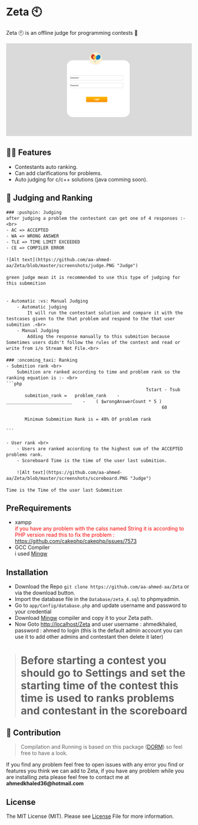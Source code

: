 # Zeta :clock10:
Zeta :clock10: is an offline judge for programming contests :postal_horn:
<br>

![Alt text](https://github.com/aa-ahmed-aa/Zeta/blob/master/screenshots/welcome.PNG "Zeta Login Page")

## :guardsman: Features
- Contestants auto ranking.
- Can add clarifications for problems.
- Auto judging for c/c++ solutions (java comming soon).

## :triangular_flag_on_post: Judging and Ranking
    ### :pushpin: Judging
    after judging a problem the contestant can get one of 4 responses :- <br>
    - AC => ACCEPTED
    - WA => WRONG ANSWER
    - TLE => TIME LIMIT EXCEEDED
    - CE => COMPILER ERROR

    ![Alt text](https://github.com/aa-ahmed-aa/Zeta/blob/master/screenshots/judge.PNG "Judge")

    green judge mean it is recommended to use this type of judging for this submmition


    - Automatic :vs: Manual Judging
        - Automatic judging
            It will run the contestant solution and compare it with the testcases given to the that problem and respond to the that user submition .<br>
        - Manual Judging
            Adding the response manually to this submition because Sometimes users didn't follow the rules of the contest and read or write from i/o Stream Not File.<br>

    ### :oncoming_taxi: Ranking
    - Submition rank <br>
        Submition are ranked according to time and problem rank so the ranking equation is :- <br>
    ```php
                                                         Tstart - Tsub
           submition_rank =   problem_rank    -    _________________________    -    ( $wrongAnswerCount * 5 )
                                                               60

           Minimum Submmition Rank is = 40% Of problem rank

    ```

    - User rank <br>
        - Users are ranked according to the highest sum of the ACCEPTED problems rank.
        - Scoreboard Time is the time of the user last submition.

        ![Alt text](https://github.com/aa-ahmed-aa/Zeta/blob/master/screenshots/scoreboard.PNG "Judge")

    Time is the Time of the user last Submmition


## PreRequirements
- xampp <br>
    <span style="color: red">if you have any problem with the calss named String it is according to PHP version read this to fix the problem : https://github.com/cakephp/cakephp/issues/7573</span>
- GCC Compiler <br>
    i used <a href="https://nuwen.net/mingw.html" >Mingw</a>

## Installation
- Download the Repo `git clone https://github.com/aa-ahmed-aa/Zeta` or via the download button.
- Import the database file in the `Database/zeta_4.sql` to phpmyadmin.
- Go to `app/Config/database.php` and update username and password to your credential
- Download <a href="https://nuwen.net/mingw.html" >Mingw</a> compiler and copy it to your Zeta path.
- Now Goto <a href="http://localhost/Zeta">http://localhost/Zeta</a> and user username : ahmedkhaled, password : ahmed to login (this is the default admin account you can use it to add other admins and contestant then delete it later)

> # Before starting a contest you should go to Settings and set the starting time of the contest this time is used to ranks problems and contestant in the scoreboard

## :construction: Contribution
> Compilation and Running is based on this package (<a href="https://github.com/aa-ahmed-aa/Dorm">DORM</a>) so feel free to have a look.<br>

If you find any problem feel free to open issues with any error you find or features you think we can add to Zeta, if you have any problem while you are installing zeta please feel free to contact me at __ahmedkhaled36@hotmail.com__


## License
The MIT License (MIT). Please see [License](https://github.com/aa-ahmed-aa/Dorm/blob/master/LICENSE) File for more information.


